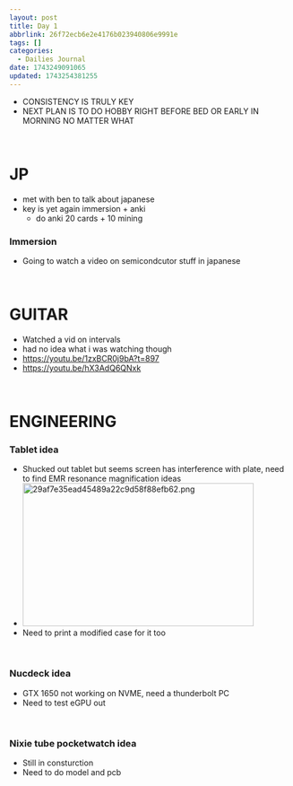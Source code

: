 ```yaml
---
layout: post
title: Day 1
abbrlink: 26f72ecb6e2e4176b023940806e9991e
tags: []
categories:
  - Dailies Journal
date: 1743249091065
updated: 1743254381255
---
```


- CONSISTENCY IS TRULY KEY
- NEXT PLAN IS TO DO HOBBY RIGHT BEFORE BED OR EARLY IN MORNING NO MATTER WHAT

 

# JP

- met with ben to talk about japanese
- key is yet again immersion + anki
  - do anki 20 cards + 10 mining

### Immersion

- Going to watch a video on semicondcutor stuff in japanese

 

# GUITAR

- Watched a vid on intervals
- had no idea what i was watching though
- <https://youtu.be/1zxBCR0j9bA?t=897>
- <https://youtu.be/hX3AdQ6QNxk>

 

# ENGINEERING

### Tablet idea

- Shucked out tablet but seems screen has interference with plate, need to find EMR resonance magnification ideas
- <img src="/resources/8ce813e3bfb741fda47a638932d88af3.png" alt="29af7e35ead45489a22c9d58f88efb62.png" width="412" height="255" class="jop-noMdConv">
- Need to print a modified case for it too

 

### Nucdeck idea

- GTX 1650 not working on NVME, need a thunderbolt PC
- Need to test eGPU out

 

### Nixie tube pocketwatch idea

- Still in consturction
- Need to do model and pcb
